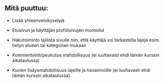 ## Mitä puuttuu:

- Lisää yhteenvetokyselyjä

- Etusivun ja käyttäjän profiilisivujen muotoilut

- Hakutoiminto lajilista sivulle niin, että käyttäjä voi tarkastella lajeja esim. tietyn alueen tai kategorian mukaan

- Kommentointi/peukutus mahdollisuus (ei luultavasti ehdi tämän kurssin aikataulussa)

- Kuvien lisäysmahdollisuus lajeille ja havainnoille (ei luultavasti ehdi tämän kurssin aikataulussa).

